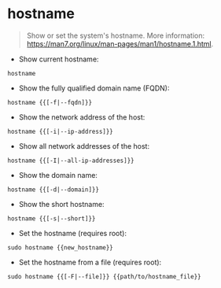 # hostname

> Show or set the system's hostname.
> More information: <https://man7.org/linux/man-pages/man1/hostname.1.html>.

- Show current hostname:

`hostname`

- Show the fully qualified domain name (FQDN):

`hostname {{[-f|--fqdn]}}`

- Show the network address of the host:

`hostname {{[-i|--ip-address]}}`

- Show all network addresses of the host:

`hostname {{[-I|--all-ip-addresses]}}`

- Show the domain name:

`hostname {{[-d|--domain]}}`

- Show the short hostname:

`hostname {{[-s|--short]}}`

- Set the hostname (requires root):

`sudo hostname {{new_hostname}}`

- Set the hostname from a file (requires root):

`sudo hostname {{[-F|--file]}} {{path/to/hostname_file}}`
